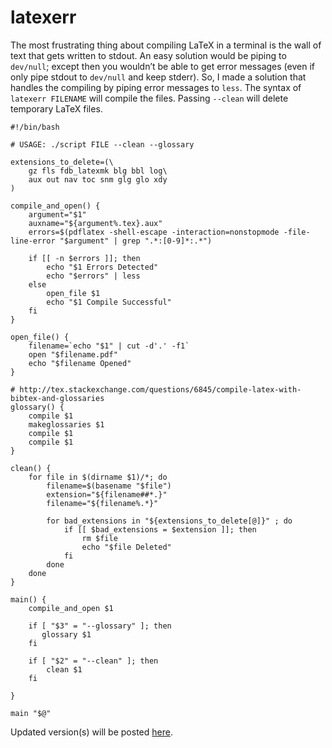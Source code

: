# latexerr
The most frustrating thing about compiling LaTeX in a terminal is the wall of text that gets written to stdout. An easy solution would be piping to `dev/null`; except then you wouldn’t be able to get error messages (even if only pipe stdout to `dev/null` and keep stderr). So, I made a solution that handles the compiling by piping error messages to `less`. The syntax of `latexerr FILENAME` will compile the files. Passing `--clean` will delete temporary LaTeX files.

```
#!/bin/bash

# USAGE: ./script FILE --clean --glossary

extensions_to_delete=(\
	gz fls fdb_latexmk blg bbl log\
    aux out nav toc snm glg glo xdy
)

compile_and_open() {
    argument="$1"
    auxname="${argument%.tex}.aux"
    errors=$(pdflatex -shell-escape -interaction=nonstopmode -file-line-error "$argument" | grep ".*:[0-9]*:.*")

    if [[ -n $errors ]]; then
        echo "$1 Errors Detected"
        echo "$errors" | less
    else
        open_file $1
        echo "$1 Compile Successful"
    fi
}

open_file() {
    filename=`echo "$1" | cut -d'.' -f1`
    open "$filename.pdf"
    echo "$filename Opened"
}

# http://tex.stackexchange.com/questions/6845/compile-latex-with-bibtex-and-glossaries
glossary() {
    compile $1
    makeglossaries $1
    compile $1
    compile $1
}

clean() {
    for file in $(dirname $1)/*; do
        filename=$(basename "$file")
        extension="${filename##*.}"
        filename="${filename%.*}"

        for bad_extensions in "${extensions_to_delete[@]}" ; do
            if [[ $bad_extensions = $extension ]]; then
                rm $file
                echo "$file Deleted"
            fi
        done
    done
}

main() {
    compile_and_open $1

    if [ "$3" = "--glossary" ]; then
       glossary $1
    fi

    if [ "$2" = "--clean" ]; then
        clean $1
    fi

}

main "$@"
```

Updated version(s) will be posted [here](https://gist.github.com/IllyaStarikov/d20bdf0c4efd9022610f582a21818596).
